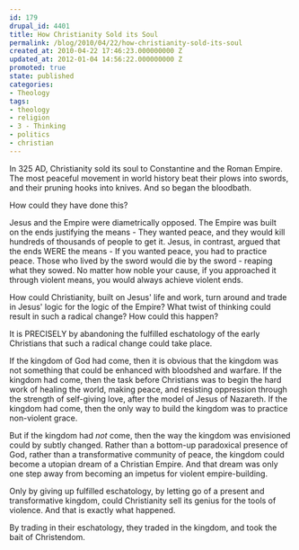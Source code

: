 ```yaml
---
id: 179
drupal_id: 4401
title: How Christianity Sold its Soul
permalink: /blog/2010/04/22/how-christianity-sold-its-soul
created_at: 2010-04-22 17:46:23.000000000 Z
updated_at: 2012-01-04 14:56:22.000000000 Z
promoted: true
state: published
categories:
- Theology
tags:
- theology
- religion
- 3 - Thinking
- politics
- christian
---
```

In 325 AD, Christianity sold its soul to Constantine and the Roman Empire. The most peaceful movement in world history beat their plows into swords, and their pruning hooks into knives. And so began the bloodbath.

How could they have done this?

Jesus and the Empire were diametrically opposed. The Empire was built on the ends justifying the means - They wanted peace, and they would kill hundreds of thousands of people to get it. Jesus, in contrast, argued that the ends WERE the means - If you wanted peace, you had to practice peace. Those who lived by the sword would die by the sword - reaping what they sowed. No matter how noble your cause, if you approached it through violent means, you would always achieve violent ends.

How could Christianity, built on Jesus' life and work, turn around and trade in Jesus' logic for the logic of the Empire? What twist of thinking could result in such a radical change? How could this happen?

It is PRECISELY by abandoning the fulfilled eschatology of the early Christians that such a radical change could take place.

If the kingdom of God had come, then it is obvious that the kingdom was not something that could be enhanced with bloodshed and warfare. If the kingdom had come, then the task before Christians was to begin the hard work of healing the world, making peace, and resisting oppression through the strength of self-giving love, after the model of Jesus of Nazareth. If the kingdom had come, then the only way to build the kingdom was to practice non-violent grace.

But if the kingdom had <em>not</em> come, then the way the kingdom was envisioned could by subtly changed. Rather than a bottom-up paradoxical presence of God, rather than a transformative community of peace, the kingdom could become a utopian dream of a Christian Empire. And that dream was only one step away from becoming an impetus for violent empire-building.

Only by giving up fulfilled eschatology, by letting go of a present and transformative kingdom, could Christianity sell its genius for the tools of violence. And that is exactly what happened.

By trading in their eschatology, they traded in the kingdom, and took the bait of Christendom.

